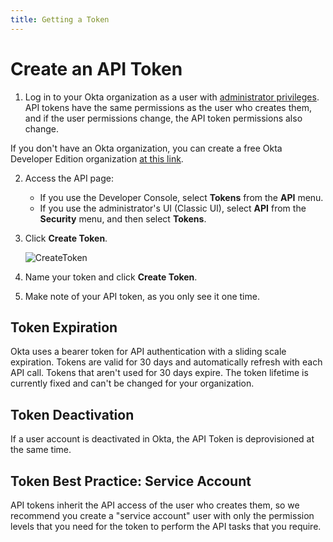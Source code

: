 ```yaml
---
title: Getting a Token
---
```


# Create an API Token

1.  Log in to your Okta organization as a user with [administrator privileges](https://help.okta.com/en/prod/Content/Topics/Security/Administrators.htm?cshid=Security_Administrators#Security_Administrators). API tokens have the same permissions as the user who creates them, and if the user permissions change, the API token permissions also change.

If you don't have an Okta organization, you can create a free Okta
    Developer Edition organization [at this link](https://developer.okta.com/signup/).

2.  Access the API page:
    - If you use the Developer Console, select **Tokens** from the **API** menu.
    - If you use the administrator's UI (Classic UI), select **API** from the **Security** menu, and then select **Tokens**.

3.  Click **Create Token**.

	![CreateToken](/img/okta-create-api-token-button.png)

4.  Name your token and click **Create Token**.

5.  Make note of your API token, as you only see it one time.

## Token Expiration

Okta uses a bearer token for API authentication with a sliding scale expiration. Tokens are valid for 30 days and automatically refresh with each API call. Tokens that aren't used for 30 days expire. The token lifetime is currently fixed and can't be changed for your organization.

## Token Deactivation

If a user account is deactivated in Okta, the API Token is deprovisioned at the same time.

## Token Best Practice: Service Account

API tokens inherit the API access of the user who creates them, so we recommend you create a "service account"
user with only the permission levels that you need for the token to perform the API tasks that you require.
